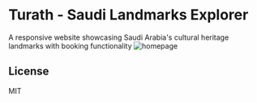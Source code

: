 # Turath - Saudi Landmarks Explorer



A responsive website showcasing Saudi Arabia's cultural heritage landmarks with booking functionality 
![homepage](https://github.com/user-attachments/assets/3caf8a45-ebea-4a68-beb9-4fc14870f1ad)




## License
MIT

